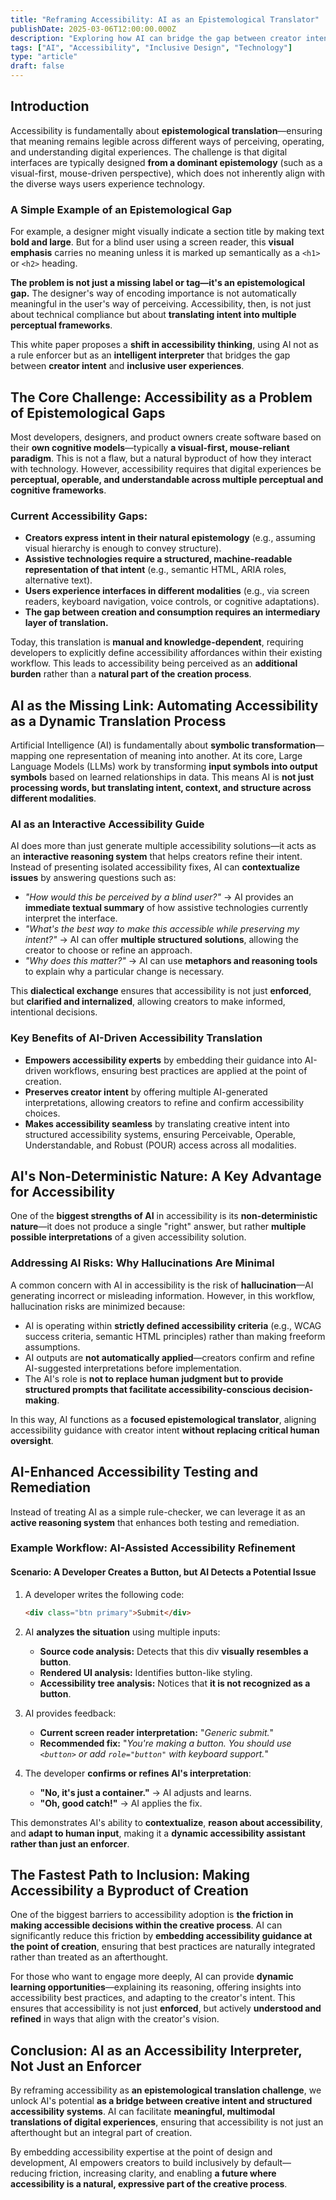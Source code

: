 ```yaml
---
title: "Reframing Accessibility: AI as an Epistemological Translator"
publishDate: 2025-03-06T12:00:00.000Z
description: "Exploring how AI can bridge the gap between creator intent and inclusive user experiences by serving as an epistemological translator for accessibility"
tags: ["AI", "Accessibility", "Inclusive Design", "Technology"]
type: "article"
draft: false
---
```


## Introduction

Accessibility is fundamentally about **epistemological translation**—ensuring that meaning remains legible across different ways of perceiving, operating, and understanding digital experiences. The challenge is that digital interfaces are typically designed **from a dominant epistemology** (such as a visual-first, mouse-driven perspective), which does not inherently align with the diverse ways users experience technology.

### A Simple Example of an Epistemological Gap

For example, a designer might visually indicate a section title by making text **bold and large**. But for a blind user using a screen reader, this **visual emphasis** carries no meaning unless it is marked up semantically as a `<h1>` or `<h2>` heading.

**The problem is not just a missing label or tag—it's an epistemological gap.** The designer's way of encoding importance is not automatically meaningful in the user's way of perceiving. Accessibility, then, is not just about technical compliance but about **translating intent into multiple perceptual frameworks**.

This white paper proposes a **shift in accessibility thinking**, using AI not as a rule enforcer but as an **intelligent interpreter** that bridges the gap between **creator intent** and **inclusive user experiences**.

## The Core Challenge: Accessibility as a Problem of Epistemological Gaps

Most developers, designers, and product owners create software based on their **own cognitive models**—typically **a visual-first, mouse-reliant paradigm**. This is not a flaw, but a natural byproduct of how they interact with technology. However, accessibility requires that digital experiences be **perceptual, operable, and understandable across multiple perceptual and cognitive frameworks**.

### Current Accessibility Gaps:

- **Creators express intent in their natural epistemology** (e.g., assuming visual hierarchy is enough to convey structure).
- **Assistive technologies require a structured, machine-readable representation of that intent** (e.g., semantic HTML, ARIA roles, alternative text).
- **Users experience interfaces in different modalities** (e.g., via screen readers, keyboard navigation, voice controls, or cognitive adaptations).
- **The gap between creation and consumption requires an intermediary layer of translation.**

Today, this translation is **manual and knowledge-dependent**, requiring developers to explicitly define accessibility affordances within their existing workflow. This leads to accessibility being perceived as an **additional burden** rather than a **natural part of the creation process**.

## AI as the Missing Link: Automating Accessibility as a Dynamic Translation Process

Artificial Intelligence (AI) is fundamentally about **symbolic transformation**—mapping one representation of meaning into another. At its core, Large Language Models (LLMs) work by transforming **input symbols into output symbols** based on learned relationships in data. This means AI is **not just processing words, but translating intent, context, and structure across different modalities**.

### AI as an Interactive Accessibility Guide

AI does more than just generate multiple accessibility solutions—it acts as an **interactive reasoning system** that helps creators refine their intent. Instead of presenting isolated accessibility fixes, AI can **contextualize issues** by answering questions such as:

- _"How would this be perceived by a blind user?"_ → AI provides an **immediate textual summary** of how assistive technologies currently interpret the interface.
- _"What's the best way to make this accessible while preserving my intent?"_ → AI can offer **multiple structured solutions**, allowing the creator to choose or refine an approach.
- _"Why does this matter?"_ → AI can use **metaphors and reasoning tools** to explain why a particular change is necessary.

This **dialectical exchange** ensures that accessibility is not just **enforced**, but **clarified and internalized**, allowing creators to make informed, intentional decisions.

### Key Benefits of AI-Driven Accessibility Translation

- **Empowers accessibility experts** by embedding their guidance into AI-driven workflows, ensuring best practices are applied at the point of creation.  
- **Preserves creator intent** by offering multiple AI-generated interpretations, allowing creators to refine and confirm accessibility choices.  
- **Makes accessibility seamless** by translating creative intent into structured accessibility systems, ensuring Perceivable, Operable, Understandable, and Robust (POUR) access across all modalities.

## AI's Non-Deterministic Nature: A Key Advantage for Accessibility

One of the **biggest strengths of AI** in accessibility is its **non-deterministic nature**—it does not produce a single "right" answer, but rather **multiple possible interpretations** of a given accessibility solution.

### Addressing AI Risks: Why Hallucinations Are Minimal

A common concern with AI in accessibility is the risk of **hallucination**—AI generating incorrect or misleading information. However, in this workflow, hallucination risks are minimized because:

- AI is operating within **strictly defined accessibility criteria** (e.g., WCAG success criteria, semantic HTML principles) rather than making freeform assumptions.
- AI outputs are **not automatically applied**—creators confirm and refine AI-suggested interpretations before implementation.
- The AI's role is **not to replace human judgment but to provide structured prompts that facilitate accessibility-conscious decision-making**.

In this way, AI functions as a **focused epistemological translator**, aligning accessibility guidance with creator intent **without replacing critical human oversight**.

## AI-Enhanced Accessibility Testing and Remediation

Instead of treating AI as a simple rule-checker, we can leverage it as an **active reasoning system** that enhances both testing and remediation.

### Example Workflow: AI-Assisted Accessibility Refinement

#### Scenario: A Developer Creates a Button, but AI Detects a Potential Issue

1. A developer writes the following code:
    
    ```html
    <div class="btn primary">Submit</div>
    ```
    
2. AI **analyzes the situation** using multiple inputs:
    - **Source code analysis:** Detects that this div **visually resembles a button**.
    - **Rendered UI analysis:** Identifies button-like styling.
    - **Accessibility tree analysis:** Notices that **it is not recognized as a button**.
3. AI provides feedback:
    - **Current screen reader interpretation:** "_Generic submit._"
    - **Recommended fix:** "_You're making a button. You should use `<button>` or add `role="button"` with keyboard support._"
4. The developer **confirms or refines AI's interpretation**:
    - **"No, it's just a container."** → AI adjusts and learns.
    - **"Oh, good catch!"** → AI applies the fix.

This demonstrates AI's ability to **contextualize**, **reason about accessibility**, and **adapt to human input**, making it a **dynamic accessibility assistant rather than just an enforcer**.

## The Fastest Path to Inclusion: Making Accessibility a Byproduct of Creation

One of the biggest barriers to accessibility adoption is **the friction in making accessible decisions within the creative process**. AI can significantly reduce this friction by **embedding accessibility guidance at the point of creation**, ensuring that best practices are naturally integrated rather than treated as an afterthought.

For those who want to engage more deeply, AI can provide **dynamic learning opportunities**—explaining its reasoning, offering insights into accessibility best practices, and adapting to the creator's intent. This ensures that accessibility is not just **enforced**, but actively **understood and refined** in ways that align with the creator's vision.

## Conclusion: AI as an Accessibility Interpreter, Not Just an Enforcer

By reframing accessibility as **an epistemological translation challenge**, we unlock AI's potential **as a bridge between creative intent and structured accessibility systems**. AI can facilitate **meaningful, multimodal translations of digital experiences**, ensuring that accessibility is not just an afterthought but an integral part of creation.

By embedding accessibility expertise at the point of design and development, AI empowers creators to build inclusively by default—reducing friction, increasing clarity, and enabling **a future where accessibility is a natural, expressive part of the creative process**.
